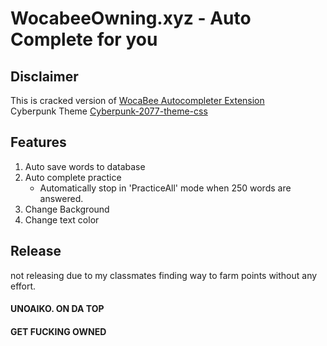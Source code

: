 # WocabeeOwning.xyz - Auto Complete for you

## Disclaimer
This is cracked version of [WocaBee Autocompleter Extension](https://chrome.google.com/webstore/detail/wocabee-autocompleter/nmpiegohcjgangiciinakflcelcpoefo)<br/>
Cyberpunk Theme [Cyberpunk-2077-theme-css](https://github.com/gwannon/Cyberpunk-2077-theme-css)<br/>

## Features
1. Auto save words to database
2. Auto complete practice
   - Automatically stop in 'PracticeAll' mode when 250 words are answered.
3. Change Background
4. Change text color

## Release
not releasing due to my classmates finding way to farm points without any effort.
#### UNOAIKO. ON DA TOP
#### GET FUCKING OWNED
